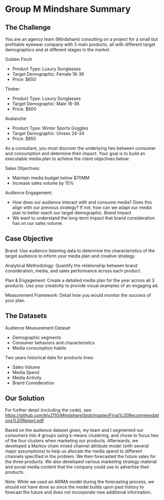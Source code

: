 # Group M Mindshare Summary
## The Challenge
You are an agency team (Mindshare) consulting on a project for a small but profitable eyewear company with 3 main products, all with different target demographics and at different stages in the market. 

Golden Finch
- Product Type: Luxury Sunglasses
- Target Demographic: Female 18-36
- Price: $650

Timber
- Product Type: Luxury Sunglasses
- Target Demographic: Male 18-36
- Price: $600

Avalanche
- Product Type: Winter Sports Goggles
- Target Demographic: Unisex 24-34
- Price: $850

As a consultant, you must discover the underlying ties between consumer and consumption and determine their impact. Your goal is to build an executable media plan to achieve the client objectives below:

Sales Objectives:
- Maintain media budget below $70MM
- Increase sales volume by 15%

Audience Engagement:
- How does our audience interact with and consume media? Does this align with our previous strategy? If not, how can we adapt our media plan to better reach our target demographic.
Brand Impact
- We want to understand the long-term impact that brand consideration has on our sales volume.

## Case Objective
Brand:
Use audience listening data to determine the characteristics of the target audience to inform your media plan and creative strategy.

Analytical Methodology:
Quantify the relationship between brand consideration, media, and sales performance across each product.

Plan & Engagement:
Create a detailed media plan for the year across all 3 products.
Use your creativity to provide visual examples of an engaging ad.

Measurement Framework:
Detail how you would monitor the success of your plan.

## The Datasets
Audience Measurement Dataset
- Demographic segments
- Consumer behaviors and characteristics
- Media consumption habits

Two years historical data for products lines:
- Sales Volume
- Media Spend
- Media Activity
- Brand Consideration

## Our Solution
For further detail (including the code), see: https://github.com/kly2110/Mindshare/blob/master/Final%20Recommendations%20Report.pdf

Based on the audience dataset given, my team and I segmented our consumers into 4 groups using k-means clustering, and chose to focus two of the four clusters when marketing our products. Afterwards, we developed a Markov chain mixed channel attribute model (with several major assumptions) to help us allocate the media spend to different channels specified in the problem. We then forecasted the future sales for the three products. We also developed various marketing strategy material and social media content that the company could use to advertise their products.

Note: While we used an ARIMA model during the forecasting process, we should not have done so since the model builds upon past history to forecast the future and does not incorporate new additional information.


